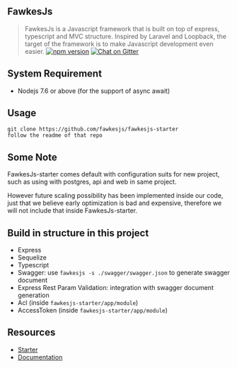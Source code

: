 ## FawkesJs
> FawkesJs is a Javascript framework that is built on top of express, typescript and MVC structure.
> Inspired by Laravel and Loopback, the target of the framework is to make Javascript development even easier.
[![npm version](https://badge.fury.io/js/fawkesjs.svg)](https://badge.fury.io/js/fawkesjs)
[![Chat on Gitter](https://badges.gitter.im/fawkesjs/fawkesjs.svg)](https://gitter.im/fawkesjs/Lobby?utm_source=badge&utm_medium=badge&utm_campaign=pr-badge&utm_content=badge)

## System Requirement
- Nodejs 7.6 or above (for the support of async await)

## Usage
~~~
git clone https://github.com/fawkesjs/fawkesjs-starter
follow the readme of that repo
~~~

## Some Note
FawkesJs-starter comes default with configuration suits for new project, such as using with postgres, api and web in same project.

However future scaling possibility has been implemented inside our code, just that we believe early optimization is bad and expensive, therefore we will not include that inside FawkesJs-starter.

## Build in structure in this project
- Express
- Sequelize
- Typescript
- Swagger: use `fawkesjs -s ./swagger/swagger.json` to generate swagger document
- Express Rest Param Validation: integration with swagger document generation
- Acl (inside `fawkesjs-starter/app/module`)
- AccessToken (inside `fawkesjs-starter/app/module`)

## Resources
- [Starter](https://github.com/fawkesjs/fawkesjs-starter)
- [Documentation](https://github.com/fawkesjs/fawkesjs/tree/master/doc)
